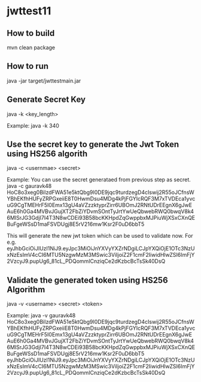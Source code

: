 # jwttest11

## How to build
mvn clean package

## How to run
java -jar target/jwttestmain.jar <options>

## Generate Secret Key
java -k <key_length>

Example:
java -k 340

## Use the secret key to generate the Jwt Token using HS256 algorith
java -c &lt;usernmae> &lt;secret>
  
Example:
You can use the secret generataed from previous step as secret.
java -c gauravk48 HoC8o3xeg0BiIzdFWA51e5ktQbg9I0DE9jqc9turdzegD4cIswij2R55oJCfnsWYBhEKfhHUFyZRPGxeiiE8T0HwmDsu4MDg4kPjFGYIcRQF3M7xTVDEca1yvcuG9CgTMEHrF5I0Emx13gU4aVZzzktyprZirr6UBOmJ2RNtUDrEEgnX6gJwEAuE6h0Ga4MVBvJGujXT2FbZiYDvmSOntTyJrtYwUeQbwebRWQ0bwqV8k46MISrJG3GdjI7I4T3N8wCDEi93B58bcKKHpdZqGwppbxMJPiuWjXSxCXnQEBuFgeWSsD1maFSVDUgj8E5rV216mw1Ksr2F0uD6bbT5

This will generate the new jwt token which can be used to validate now. For e.g.
eyJhbGciOiJIUzI1NiJ9.eyJpc3MiOiJnYXVyYXZrNDgiLCJpYXQiOjE1OTc3NzUxNzEsImV4cCI6MTU5NzgwMzM3MSwic3ViIjoiZ2F1cmF2IiwidHlwZSI6ImFjY2VzcyJ9.pupUg6_81cL_PDQommICnziqCe2dKzbcBcTsSk40DsQ

## Validate the generated token using HS256 Algorithm
java -v &lt;username> &lt;secret> &lt;token>

Example:
java -v gauravk48 HoC8o3xeg0BiIzdFWA51e5ktQbg9I0DE9jqc9turdzegD4cIswij2R55oJCfnsWYBhEKfhHUFyZRPGxeiiE8T0HwmDsu4MDg4kPjFGYIcRQF3M7xTVDEca1yvcuG9CgTMEHrF5I0Emx13gU4aVZzzktyprZirr6UBOmJ2RNtUDrEEgnX6gJwEAuE6h0Ga4MVBvJGujXT2FbZiYDvmSOntTyJrtYwUeQbwebRWQ0bwqV8k46MISrJG3GdjI7I4T3N8wCDEi93B58bcKKHpdZqGwppbxMJPiuWjXSxCXnQEBuFgeWSsD1maFSVDUgj8E5rV216mw1Ksr2F0uD6bbT5 eyJhbGciOiJIUzI1NiJ9.eyJpc3MiOiJnYXVyYXZrNDgiLCJpYXQiOjE1OTc3NzUxNzEsImV4cCI6MTU5NzgwMzM3MSwic3ViIjoiZ2F1cmF2IiwidHlwZSI6ImFjY2VzcyJ9.pupUg6_81cL_PDQommICnziqCe2dKzbcBcTsSk40DsQ

